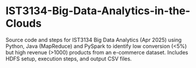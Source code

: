 # IST3134-Big-Data-Analytics-in-the-Clouds
Source code and steps for IST3134 Big Data Analytics (Apr 2025) using Python, Java (MapReduce) and PySpark to identify low conversion (&lt;5%) but high revenue (>1000) products from an e-commerce dataset. Includes HDFS setup, execution steps, and output CSV files.
